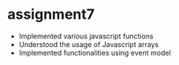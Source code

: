 # assignment7
 * Implemented various javascript functions
 * Understood the usage of Javascript arrays
 * Implemented functionalities using event model
